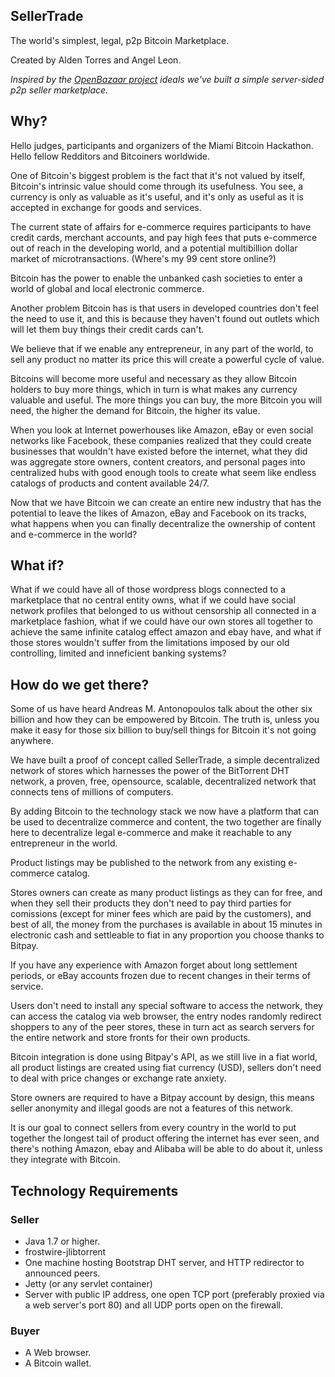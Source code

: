 ## SellerTrade
The world's simplest, legal, p2p Bitcoin Marketplace.

Created by Alden Torres and Angel Leon.

_Inspired by the [OpenBazaar project](http://www.openbazaar.org) ideals we've built a simple server-sided p2p seller marketplace._

## Why?

Hello judges, participants and organizers of the Miami Bitcoin Hackathon.
Hello fellow Redditors and Bitcoiners worldwide.

One of Bitcoin's biggest problem is the fact that it's not valued by itself, Bitcoin's intrinsic value should come through its usefulness. You see, a currency is only as valuable as it's useful, and it's only as useful as it is accepted in exchange for goods and services.

The current state of affairs for e-commerce requires participants to have credit cards, merchant accounts, and pay high fees that puts e-commerce out of reach in the developing world, and a potential multibillion dollar market of microtransactions. (Where's my 99 cent store online?)

Bitcoin has the power to enable the unbanked cash societies to enter a world of global and local electronic commerce. 

Another problem Bitcoin has is that users in developed countries don't feel the need to use it, and this is because they haven't found out outlets which will let them buy things their credit cards can't.

We believe that if we enable any entrepreneur, in any part of the world, to sell any product no matter its price this will create a powerful cycle of value.

Bitcoins will become more useful and necessary as they allow Bitcoin holders to buy more things, which in turn is what makes any currency valuable and useful. The more things you can buy, the more Bitcoin you will need, the higher the demand for Bitcoin, the higher its value.

When you look at Internet powerhouses like Amazon, eBay or even social networks like Facebook, these companies realized that they could create businesses that wouldn't have existed before the internet, what they did was aggregate store owners, content creators, and personal pages into centralized hubs with good enough tools to create what seem like endless catalogs of products and content available 24/7.

Now that we have Bitcoin we can create an entire new industry that has the potential to leave the likes of Amazon, eBay and Facebook on its tracks, what happens when you can finally decentralize the ownership of content and e-commerce in the world?

## What if?

What if we could have all of those wordpress blogs connected to a marketplace that no central entity owns, what if we could have social network profiles that belonged to us without censorship all connected in a marketplace fashion, what if we could have our own stores all together to achieve the same infinite catalog effect amazon and ebay have, and what if those stores wouldn't suffer from the limitations imposed by our old controlling, limited and inneficient banking systems?

## How do we get there?

Some of us have heard Andreas M. Antonopoulos talk about the other six billion and how they can be empowered by Bitcoin. The truth is, unless you make it easy for those six billion to buy/sell things for Bitcoin it's not going anywhere.

We have built a proof of concept called SellerTrade, a simple decentralized network of stores which harnesses the power of the BitTorrent DHT network, a proven, free, opensource, scalable, decentralized network that connects tens of millions of computers.

By adding Bitcoin to the technology stack we now have a platform that can be used to decentralize commerce and content, the two together are finally here to decentralize legal e-commerce and make it reachable to any entrepreneur in the world.

Product listings may be published to the network from any existing e-commerce catalog.

Stores owners can create as many product listings as they can for free, and when they sell their products they don't need to pay third parties for comissions (except for miner fees which are paid by the customers), and best of all, the money from the purchases is available in about 15 minutes in electronic cash and settleable to fiat in any proportion you choose thanks to Bitpay. 

If you have any experience with Amazon forget about long settlement periods, or eBay accounts frozen due to recent changes in their terms of service.

Users don't need to install any special software to access the network, they can access the catalog via web browser, the entry nodes randomly redirect shoppers to any of the peer stores, these in turn act as search servers for the entire network and store fronts for their own products.
 
Bitcoin integration is done using Bitpay's API, as we still live in a fiat world, all product listings are created using fiat currency (USD), sellers don't need to deal with price changes or exchange rate anxiety.

Store owners are required to have a Bitpay account by design, this means seller anonymity and illegal goods are not a features of this network.

It is our goal to connect sellers from every country in the world to put together the longest tail of product offering the internet has ever seen, and there's nothing Amazon, ebay and Alibaba will be able to do about it, unless they integrate with Bitcoin.

## Technology Requirements
### Seller
- Java 1.7 or higher.
- frostwire-jlibtorrent
- One machine hosting Bootstrap DHT server, and HTTP redirector to announced peers.
- Jetty (or any servlet container)
- Server with public IP address, one open TCP port (preferably proxied via a web server's port 80) and all UDP ports open on the firewall.

### Buyer
- A Web browser.
- A Bitcoin wallet.

